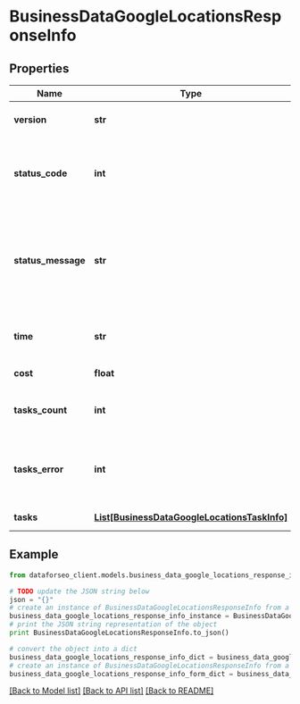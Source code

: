 # BusinessDataGoogleLocationsResponseInfo


## Properties

Name | Type | Description | Notes
------------ | ------------- | ------------- | -------------
**version** | **str** | the current version of the API | [optional] 
**status_code** | **int** | general status code you can find the full list of the response codes here | [optional] 
**status_message** | **str** | general informational message you can find the full list of general informational messages here | [optional] 
**time** | **str** | total execution time, seconds | [optional] 
**cost** | **float** | total tasks cost, USD | [optional] 
**tasks_count** | **int** | the number of tasks in the tasks array | [optional] 
**tasks_error** | **int** | the number of tasks in the tasks array returned with an error | [optional] 
**tasks** | [**List[BusinessDataGoogleLocationsTaskInfo]**](BusinessDataGoogleLocationsTaskInfo.md) | array of tasks | [optional] 

## Example

```python
from dataforseo_client.models.business_data_google_locations_response_info import BusinessDataGoogleLocationsResponseInfo

# TODO update the JSON string below
json = "{}"
# create an instance of BusinessDataGoogleLocationsResponseInfo from a JSON string
business_data_google_locations_response_info_instance = BusinessDataGoogleLocationsResponseInfo.from_json(json)
# print the JSON string representation of the object
print BusinessDataGoogleLocationsResponseInfo.to_json()

# convert the object into a dict
business_data_google_locations_response_info_dict = business_data_google_locations_response_info_instance.to_dict()
# create an instance of BusinessDataGoogleLocationsResponseInfo from a dict
business_data_google_locations_response_info_form_dict = business_data_google_locations_response_info.from_dict(business_data_google_locations_response_info_dict)
```
[[Back to Model list]](../README.md#documentation-for-models) [[Back to API list]](../README.md#documentation-for-api-endpoints) [[Back to README]](../README.md)


